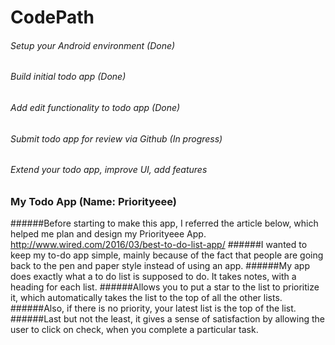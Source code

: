 # CodePath

###### Setup your Android environment (Done)
###### Build initial todo app (Done)
###### Add edit functionality to todo app (Done)
###### Submit todo app for review via Github (In progress)
###### Extend your todo app, improve UI, add features

### My Todo App (Name: Priorityeee)
######Before starting to make this app, I referred the article below, which helped me plan and design my Priorityeee App.
http://www.wired.com/2016/03/best-to-do-list-app/
######I wanted to keep my to-do app simple, mainly because of the fact that people are going back to the pen and paper style instead of using an app. 
######My app does exactly what a to do list is supposed to do. It takes notes, with a heading for each list.
######Allows you to put a star to the list to prioritize it, which automatically takes the list to the top of all the other lists.
######Also, if there is no priority, your latest list is the top of the list.
######Last but not the least, it gives a sense of satisfaction by allowing the user to click on check, when you complete a particular task. 

